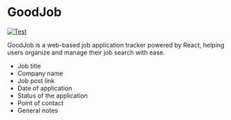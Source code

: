 # GoodJob

[![Test](https://github.com/jpnws/goodjob/actions/workflows/goodjob-client.yml/badge.svg)](https://github.com/jpnws/goodjob/actions/workflows/goodjob-client.yml)

GoodJob is a web-based job application tracker powered by React, helping users
organize and manage their job search with ease.

- Job title
- Company name
- Job post link
- Date of application
- Status of the application
- Point of contact
- General notes
